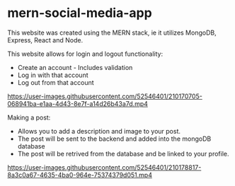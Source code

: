 # mern-social-media-app

This website was created using the MERN stack, ie it utilizes MongoDB, Express, React and Node.

This website allows for login and logout functionality:

 * Create an account - Includes validation
 * Log in with that account
 * Log out from that account

https://user-images.githubusercontent.com/52546401/210170705-068941ba-e1aa-4d43-8e7f-a14d26b43a7d.mp4

Making a post:
* Allows you to add a description and image to your post.
* The post will be sent to the backend and added into the mongoDB database
* The post will be retrived from the database and be linked to your profile.

https://user-images.githubusercontent.com/52546401/210178817-8a3c0a67-4635-4ba0-964e-75374379d051.mp4



